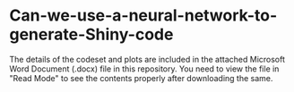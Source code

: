 # Can-we-use-a-neural-network-to-generate-Shiny-code

The details of the codeset and plots are included in the attached Microsoft Word Document (.docx) file in this repository. 
You need to view the file in "Read Mode" to see the contents properly after downloading the same.

